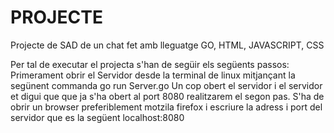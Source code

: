 # PROJECTE
Projecte de SAD de un chat fet amb lleguatge GO, HTML, JAVASCRIPT, CSS

Per tal de executar el projecta s'han de següir els següents passos:
Primerament obrir el Servidor desde la terminal de linux mitjançant la segünent commanda
                      go run Server.go
Un cop obert el servidor i el servidor et digui que que ja s'ha obert al port 8080 realitzarem el segon pas.
S'ha de obrir un browser preferiblement motzila firefox i escriure la adress i port del servidor que es la següent
                      localhost:8080
